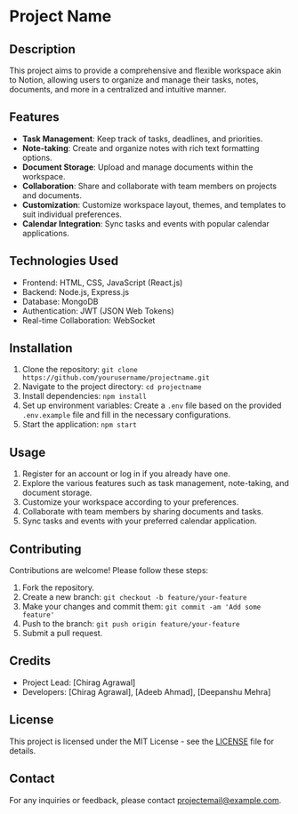 # Project Name

## Description
This project aims to provide a comprehensive and flexible workspace akin to Notion, allowing users to organize and manage their tasks, notes, documents, and more in a centralized and intuitive manner.

## Features
- **Task Management**: Keep track of tasks, deadlines, and priorities.
- **Note-taking**: Create and organize notes with rich text formatting options.
- **Document Storage**: Upload and manage documents within the workspace.
- **Collaboration**: Share and collaborate with team members on projects and documents.
- **Customization**: Customize workspace layout, themes, and templates to suit individual preferences.
- **Calendar Integration**: Sync tasks and events with popular calendar applications.

## Technologies Used
- Frontend: HTML, CSS, JavaScript (React.js)
- Backend: Node.js, Express.js
- Database: MongoDB
- Authentication: JWT (JSON Web Tokens)
- Real-time Collaboration: WebSocket

## Installation
1. Clone the repository: `git clone https://github.com/yourusername/projectname.git`
2. Navigate to the project directory: `cd projectname`
3. Install dependencies: `npm install`
4. Set up environment variables: Create a `.env` file based on the provided `.env.example` file and fill in the necessary configurations.
5. Start the application: `npm start`

## Usage
1. Register for an account or log in if you already have one.
2. Explore the various features such as task management, note-taking, and document storage.
3. Customize your workspace according to your preferences.
4. Collaborate with team members by sharing documents and tasks.
5. Sync tasks and events with your preferred calendar application.

## Contributing
Contributions are welcome! Please follow these steps:
1. Fork the repository.
2. Create a new branch: `git checkout -b feature/your-feature`
3. Make your changes and commit them: `git commit -am 'Add some feature'`
4. Push to the branch: `git push origin feature/your-feature`
5. Submit a pull request.

## Credits
- Project Lead: [Chirag Agrawal]
- Developers: [Chirag Agrawal], [Adeeb Ahmad], [Deepanshu Mehra]

## License
This project is licensed under the MIT License - see the [LICENSE](LICENSE) file for details.

## Contact
For any inquiries or feedback, please contact [projectemail@example.com](mailto:projectemail@example.com).
